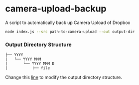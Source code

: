 # camera-upload-backup
A script to automatically back up Camera Upload of Dropbox

```sh
node index.js --src path-to-camera-upload --out output-dir
```
### Output Directory Structure

```
├── YYYY
|   └── YYYY MMM
|       └── YYYY MMM D
|           ├── file 
```

Change this [line](https://github.com/waitingcheung/camera-upload-backup/blob/master/index.js#L28) to modify the output directory structure.
